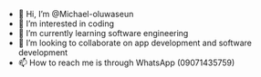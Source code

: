 - 👋 Hi, I’m @Michael-oluwaseun
- 👀 I’m interested in coding
- 🌱 I’m currently learning software engineering
- 💞️ I’m looking to collaborate on app development and software development
- 📫 How to reach me is through WhatsApp (09071435759)

<!---
Michael-oluwaseun/Michael-oluwaseun is a ✨ special ✨ repository because its `README.md` (this file) appears on your GitHub profile.
You can click the Preview link to take a look at your changes.
--->
